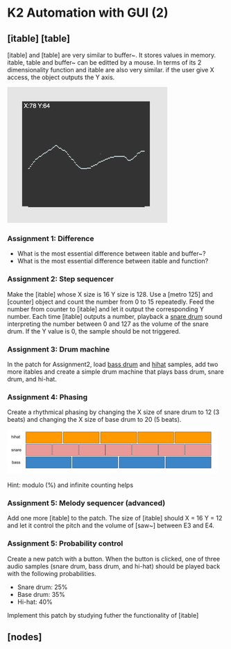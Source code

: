 # K2 Automation with GUI (2)

## [itable] [table]

[itable] and [table] are very similar to buffer~. It stores values in memory.
itable, table and buffer~ can be editted by a mouse.
In terms of its 2 dimensionality function and itable are also very similar. if the user give X access, the object outputs the Y axis.

![](K2/itable.png)

### Assignment 1: Difference

- What is the most essential difference between itable and buffer~?
- What is the most essential difference between itable and function?

### Assignment 2: Step sequencer

Make the [itable] whose X size is 16 Y size is 128.
Use a [metro 125] and [counter] object and count the number from 0 to 15 repeatedly.
Feed the number from counter to [itable] and let it output the corresponding Y number.
Each time [itable] outputs a number, playback a [snare drum](K2/snare.wav) sound interpreting the number between 0 and 127 as the volume of the snare drum. If the Y value is 0, the sample should be not triggered.

### Assignment 3: Drum machine
In the patch for Assignment2, load [bass drum](K2/bassdrum.wav) and [hihat](K2/hihat.wav) samples, add two more itables and create a simple drum machine that plays bass drum, snare drum, and hi-hat.

### Assignment 4: Phasing
Create a rhythmical phasing by changing the X size of snare drum to 12 (3 beats) and changing the X size of base drum to 20 (5 beats).

![](K2/phasing.png)

Hint: modulo (%) and infinite counting helps

### Assignment 5: Melody sequencer (advanced)

Add one more [itable] to the patch. The size of [itable] should X = 16 Y = 12 
and let it control the pitch and the volume of [saw~] between E3 and E4.

### Assignment 5: Probability control
Create a new patch with a button. When the button is clicked, one of three audio samples (snare drum, bass drum, and hi-hat) should be played back with the following probabilities.

- Snare drum: 25%
- Base drum: 35%
- Hi-hat: 40%

Implement this patch by studying futher the functionality of [itable]

## [nodes]


